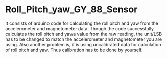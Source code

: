 # Roll_Pitch_yaw_GY_88_Sensor

It consists of arduino code for calculating the roll pitch and yaw from the accelerometer and magnetometer data. 
Though the code successfully calculates the roll pitch and yawa value from the raw reading, the unit/LSB has to be changed to match the 
accelerometer and magnetometer you are using. Also another problem is, it is using uncalibrated data for calculation of roll pitch and yaw.
Thus calibration has to be done by yourself.

